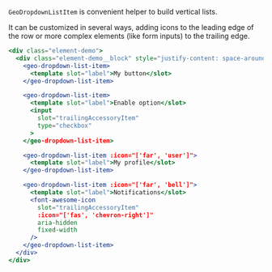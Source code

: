 `GeoDropdownListItem` is convenient helper to build vertical lists.

It can be customized in several ways, adding icons to the leading edge of the
row or more complex elements (like form inputs) to the trailing edge.

```jsx
<div class="element-demo">
  <div class="element-demo__block" style="justify-content: space-around;">
    <geo-dropdown-list-item>
      <template slot="label">My button</slot>
    </geo-dropdown-list-item>

    <geo-dropdown-list-item>
      <template slot="label">Enable option</slot>
      <input
        slot="trailingAccessoryItem"
        type="checkbox"
      >
    </geo-dropdown-list-item>

    <geo-dropdown-list-item :icon="['far', 'user']">
      <template slot="label">My profile</slot>
    </geo-dropdown-list-item>

    <geo-dropdown-list-item :icon="['far', 'bell']">
      <template slot="label">Notifications</slot>
      <font-awesome-icon
        slot="trailingAccessoryItem"
        :icon="['fas', 'chevron-right']"
        aria-hidden
        fixed-width
      />
    </geo-dropdown-list-item>
  </div>
</div>
```
